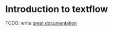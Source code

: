 # Introduction to textflow

TODO: write [great documentation](http://jacobian.org/writing/great-documentation/what-to-write/)

